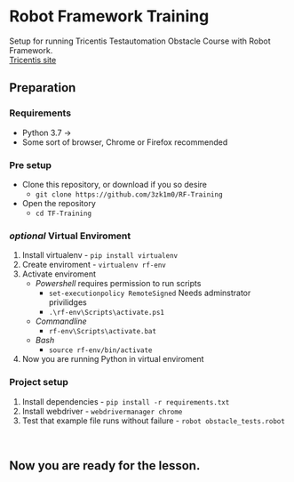 # Robot Framework Training

Setup for running Tricentis Testautomation Obstacle Course with Robot Framework.<br>
[Tricentis site](https://obstaclecourse.tricentis.com/)<br>


## Preparation

### Requirements

* Python 3.7 ->
* Some sort of browser, Chrome or Firefox recommended

### Pre setup

* Clone this repository, or download if you so desire
   * ```git clone https://github.com/3zk1m0/RF-Training```
* Open the repository
   * ```cd TF-Training```

### *optional* Virtual Enviroment

1. Install virtualenv - ```pip install virtualenv```
2. Create enviroment - ```virtualenv rf-env```
3. Activate enviroment
    * *Powershell* requires permission to run scripts
      * ```set-executionpolicy RemoteSigned``` Needs adminstrator privilidges
      * ```.\rf-env\Scripts\activate.ps1```
    * *Commandline* 
      * ```rf-env\Scripts\activate.bat```
    * *Bash*
      * ```source rf-env/bin/activate```
4. Now you are running Python in virtual enviroment
   
### Project setup

1. Install dependencies - ```pip install -r requirements.txt```
2. Install webdriver - ```webdrivermanager chrome```
3. Test that example file runs without failure - ```robot obstacle_tests.robot```

<br>

## Now you are ready for the lesson.
